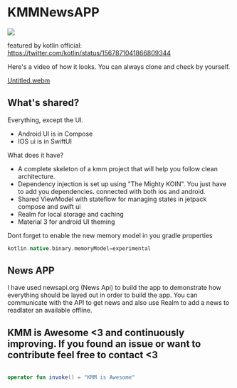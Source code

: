 # KMMNewsAPP

<a href="https://www.buymeacoffee.com/kashifmehmood"><img src="https://img.buymeacoffee.com/button-api/?text=Buy me a coffee&emoji=&slug=kashifmehmood&button_colour=FFDD00&font_colour=000000&font_family=Cookie&outline_colour=000000&coffee_colour=ffffff" /></a>

featured by kotlin official: https://twitter.com/kotlin/status/1567871041866809344

Here's a video of how it looks. You can always clone and check by yourself.

[Untitled.webm](https://user-images.githubusercontent.com/61690178/197214466-5e16ea33-abcc-4ed1-81fd-a9a74fe32065.webm)

## What's shared?

Everything, except the UI. 
* Android UI is in Compose
* IOS ui is in SwiftUI

What does it have?

* A complete skeleton of a kmm project that will help you follow clean architecture.
* Dependency injection is set up using "The Mighty KOIN". You just have to add you dependencies.
connected with both ios and android.
* Shared ViewModel with stateflow for managing states in jetpack compose and swift ui
* Realm for local storage and caching
* Material 3 for android UI theming


Dont forget to enable the new memory model in you gradle properties

```groovy
kotlin.native.binary.memoryModel=experimental
```


## News APP


I have used newsapi.org (News Api) to build the app to demonstrate how everything should be layed out in order to build the app.
You can communicate with the API to get news and also use Realm to add a news to readlater an available offline.

## KMM is Awesome <3 and continuously improving. If you found an issue or want to contribute feel free to contact <3 

```kotlin

operator fun invoke() = "KMM is Awesome"

```




